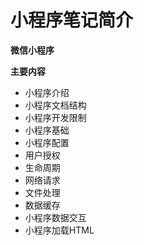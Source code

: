 # 小程序笔记简介


**微信小程序**

**主要内容**

* 小程序介绍
* 小程序文档结构
* 小程序开发限制
* 小程序基础
* 小程序配置
* 用户授权
* 生命周期
* 网络请求
* 文件处理
* 数据缓存
* 小程序数据交互
* 小程序加载HTML

